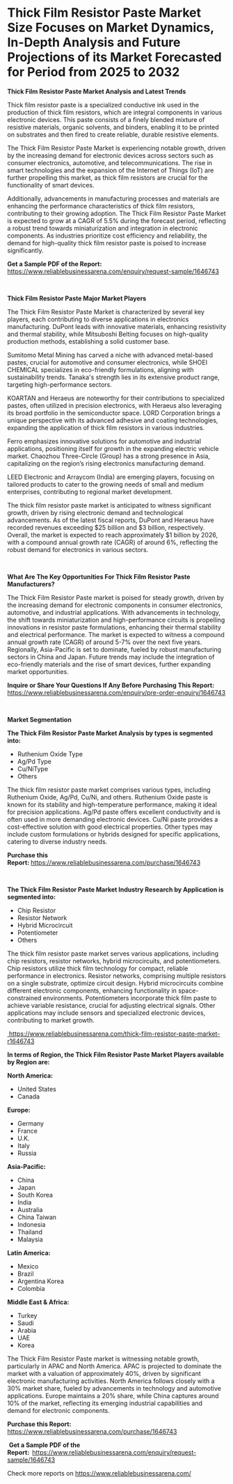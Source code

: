 <p><h1>Thick Film Resistor Paste Market Size Focuses on Market Dynamics, In-Depth Analysis and Future Projections of its Market Forecasted for Period from 2025 to 2032</h1></p><p><strong>Thick Film Resistor Paste Market Analysis and Latest Trends</strong></p>
<p><p>Thick film resistor paste is a specialized conductive ink used in the production of thick film resistors, which are integral components in various electronic devices. This paste consists of a finely blended mixture of resistive materials, organic solvents, and binders, enabling it to be printed on substrates and then fired to create reliable, durable resistive elements. </p><p>The Thick Film Resistor Paste Market is experiencing notable growth, driven by the increasing demand for electronic devices across sectors such as consumer electronics, automotive, and telecommunications. The rise in smart technologies and the expansion of the Internet of Things (IoT) are further propelling this market, as thick film resistors are crucial for the functionality of smart devices. </p><p>Additionally, advancements in manufacturing processes and materials are enhancing the performance characteristics of thick film resistors, contributing to their growing adoption. The Thick Film Resistor Paste Market is expected to grow at a CAGR of 5.5% during the forecast period, reflecting a robust trend towards miniaturization and integration in electronic components. As industries prioritize cost efficiency and reliability, the demand for high-quality thick film resistor paste is poised to increase significantly.</p></p>
<p><strong>Get a Sample PDF of the Report:&nbsp;</strong> <a href="https://www.reliablebusinessarena.com/enquiry/request-sample/1646743?utm_campaign=1990&utm_medium=2&utm_source=Github&utm_content=ia&utm_term=02042025&utm_id=thick-film-resistor-paste">https://www.reliablebusinessarena.com/enquiry/request-sample/1646743</a></p>
<p>&nbsp;</p>
<p><strong>Thick Film Resistor Paste Major Market Players</strong></p>
<p><p>The Thick Film Resistor Paste Market is characterized by several key players, each contributing to diverse applications in electronics manufacturing. DuPont leads with innovative materials, enhancing resistivity and thermal stability, while Mitsuboshi Belting focuses on high-quality production methods, establishing a solid customer base.</p><p>Sumitomo Metal Mining has carved a niche with advanced metal-based pastes, crucial for automotive and consumer electronics, while SHOEI CHEMICAL specializes in eco-friendly formulations, aligning with sustainability trends. Tanaka's strength lies in its extensive product range, targeting high-performance sectors.</p><p>KOARTAN and Heraeus are noteworthy for their contributions to specialized pastes, often utilized in precision electronics, with Heraeus also leveraging its broad portfolio in the semiconductor space. LORD Corporation brings a unique perspective with its advanced adhesive and coating technologies, expanding the application of thick film resistors in various industries.</p><p>Ferro emphasizes innovative solutions for automotive and industrial applications, positioning itself for growth in the expanding electric vehicle market. Chaozhou Three-Circle (Group) has a strong presence in Asia, capitalizing on the region’s rising electronics manufacturing demand.</p><p>LEED Electronic and Arraycom (India) are emerging players, focusing on tailored products to cater to the growing needs of small and medium enterprises, contributing to regional market development.</p><p>The thick film resistor paste market is anticipated to witness significant growth, driven by rising electronic demand and technological advancements. As of the latest fiscal reports, DuPont and Heraeus have recorded revenues exceeding $25 billion and $3 billion, respectively. Overall, the market is expected to reach approximately $1 billion by 2026, with a compound annual growth rate (CAGR) of around 6%, reflecting the robust demand for electronics in various sectors.</p></p>
<p>&nbsp;</p>
<p><strong>What Are The Key Opportunities For Thick Film Resistor Paste Manufacturers?</strong></p>
<p><p>The Thick Film Resistor Paste market is poised for steady growth, driven by the increasing demand for electronic components in consumer electronics, automotive, and industrial applications. With advancements in technology, the shift towards miniaturization and high-performance circuits is propelling innovations in resistor paste formulations, enhancing their thermal stability and electrical performance. The market is expected to witness a compound annual growth rate (CAGR) of around 5-7% over the next five years. Regionally, Asia-Pacific is set to dominate, fueled by robust manufacturing sectors in China and Japan. Future trends may include the integration of eco-friendly materials and the rise of smart devices, further expanding market opportunities.</p></p>
<p><strong>Inquire or Share Your Questions If Any Before Purchasing This Report:</strong> <a href="https://www.reliablebusinessarena.com/enquiry/pre-order-enquiry/1646743?utm_campaign=1990&utm_medium=2&utm_source=Github&utm_content=ia&utm_term=02042025&utm_id=thick-film-resistor-paste">https://www.reliablebusinessarena.com/enquiry/pre-order-enquiry/1646743</a></p>
<p>&nbsp;</p>
<p><strong>Market Segmentation</strong></p>
<p><strong>The Thick Film Resistor Paste Market Analysis by types is segmented into:</strong></p>
<p><ul><li>Ruthenium Oxide Type</li><li>Ag/Pd Type</li><li>Cu/NiType</li><li>Others</li></ul></p>
<p><p>The thick film resistor paste market comprises various types, including Ruthenium Oxide, Ag/Pd, Cu/Ni, and others. Ruthenium Oxide paste is known for its stability and high-temperature performance, making it ideal for precision applications. Ag/Pd paste offers excellent conductivity and is often used in more demanding electronic devices. Cu/Ni paste provides a cost-effective solution with good electrical properties. Other types may include custom formulations or hybrids designed for specific applications, catering to diverse industry needs.</p></p>
<p><strong>Purchase this Report:&nbsp;</strong><a href="https://www.reliablebusinessarena.com/purchase/1646743?utm_campaign=1990&utm_medium=2&utm_source=Github&utm_content=ia&utm_term=02042025&utm_id=thick-film-resistor-paste">https://www.reliablebusinessarena.com/purchase/1646743</a></p>
<p>&nbsp;</p>
<p><strong>The Thick Film Resistor Paste Market Industry Research by Application is segmented into:</strong></p>
<p><ul><li>Chip Resistor</li><li>Resistor Network</li><li>Hybrid Microcircuit</li><li>Potentiometer</li><li>Others</li></ul></p>
<p><p>The thick film resistor paste market serves various applications, including chip resistors, resistor networks, hybrid microcircuits, and potentiometers. Chip resistors utilize thick film technology for compact, reliable performance in electronics. Resistor networks, comprising multiple resistors on a single substrate, optimize circuit design. Hybrid microcircuits combine different electronic components, enhancing functionality in space-constrained environments. Potentiometers incorporate thick film paste to achieve variable resistance, crucial for adjusting electrical signals. Other applications may include sensors and specialized electronic devices, contributing to market growth.</p></p>
<p><a href="https://www.reliablebusinessarena.com/thick-film-resistor-paste-market-r1646743?utm_campaign=1990&utm_medium=2&utm_source=Github&utm_content=ia&utm_term=02042025&utm_id=thick-film-resistor-paste">&nbsp;https://www.reliablebusinessarena.com/thick-film-resistor-paste-market-r1646743</a></p>
<p><strong>In terms of Region, the Thick Film Resistor Paste Market Players available by Region are:</strong></p>
<p>
    <p> <strong> North America: </strong>
        <ul>
            <li>United States</li>
            <li>Canada</li>
        </ul>
        </p> 
    <p> <strong> Europe: </strong>
        <ul>
            <li>Germany</li>
            <li>France</li>
            <li>U.K.</li>
            <li>Italy</li>
            <li>Russia</li>
        </ul>
        </p> 
    <p> <strong> Asia-Pacific: </strong>
        <ul>
            <li>China</li>
            <li>Japan</li>
            <li>South Korea</li>
            <li>India</li>
            <li>Australia</li>
            <li>China Taiwan</li>
            <li>Indonesia</li>
            <li>Thailand</li>
            <li>Malaysia</li>
        </ul>
        </p> 
    <p> <strong> Latin America: </strong>
        <ul>
            <li>Mexico</li>
            <li>Brazil</li>
            <li>Argentina Korea</li>
            <li>Colombia</li>
        </ul>
        </p> 
    <p> <strong> Middle East & Africa: </strong>
        <ul>
            <li>Turkey</li>
            <li>Saudi</li>
            <li>Arabia</li>
            <li>UAE</li>
            <li>Korea</li>
        </ul>
    </p>
    </p>
<p><p>The Thick Film Resistor Paste market is witnessing notable growth, particularly in APAC and North America. APAC is projected to dominate the market with a valuation of approximately 40%, driven by significant electronic manufacturing activities. North America follows closely with a 30% market share, fueled by advancements in technology and automotive applications. Europe maintains a 20% share, while China captures around 10% of the market, reflecting its emerging industrial capabilities and demand for electronic components.</p></p>
<p><strong>Purchase this Report: </strong><a href="https://www.reliablebusinessarena.com/purchase/1646743?utm_campaign=1990&utm_medium=2&utm_source=Github&utm_content=ia&utm_term=02042025&utm_id=thick-film-resistor-paste">https://www.reliablebusinessarena.com/purchase/1646743</a></p>
<p>&nbsp;<strong>Get a Sample PDF of the Report:&nbsp;&nbsp;</strong><a href="https://www.reliablebusinessarena.com/enquiry/request-sample/1646743?utm_campaign=1990&utm_medium=2&utm_source=Github&utm_content=ia&utm_term=02042025&utm_id=thick-film-resistor-paste">https://www.reliablebusinessarena.com/enquiry/request-sample/1646743</a></p>
<p><strong></strong></p>
<p>Check more reports on <a href="https://www.reliablebusinessarena.com/?utm_campaign=1990&utm_medium=2&utm_source=Github&utm_content=ia&utm_term=02042025&utm_id=thick-film-resistor-paste">https://www.reliablebusinessarena.com/</a></p>